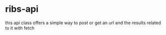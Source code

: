# ribs-api
this api class offers a simple way to post or get an url and the results related to it with fetch

